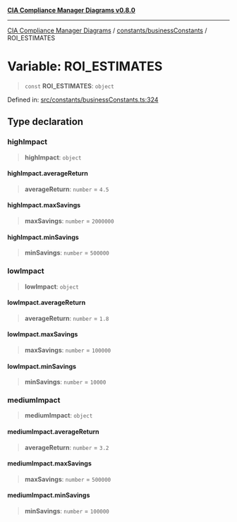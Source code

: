 [**CIA Compliance Manager Diagrams v0.8.0**](../../../README.md)

***

[CIA Compliance Manager Diagrams](../../../modules.md) / [constants/businessConstants](../README.md) / ROI\_ESTIMATES

# Variable: ROI\_ESTIMATES

> `const` **ROI\_ESTIMATES**: `object`

Defined in: [src/constants/businessConstants.ts:324](https://github.com/Hack23/cia-compliance-manager/blob/fa2f95f029cdcd192b3882a37d0d34753edcd349/src/constants/businessConstants.ts#L324)

## Type declaration

### highImpact

> **highImpact**: `object`

#### highImpact.averageReturn

> **averageReturn**: `number` = `4.5`

#### highImpact.maxSavings

> **maxSavings**: `number` = `2000000`

#### highImpact.minSavings

> **minSavings**: `number` = `500000`

### lowImpact

> **lowImpact**: `object`

#### lowImpact.averageReturn

> **averageReturn**: `number` = `1.8`

#### lowImpact.maxSavings

> **maxSavings**: `number` = `100000`

#### lowImpact.minSavings

> **minSavings**: `number` = `10000`

### mediumImpact

> **mediumImpact**: `object`

#### mediumImpact.averageReturn

> **averageReturn**: `number` = `3.2`

#### mediumImpact.maxSavings

> **maxSavings**: `number` = `500000`

#### mediumImpact.minSavings

> **minSavings**: `number` = `100000`
